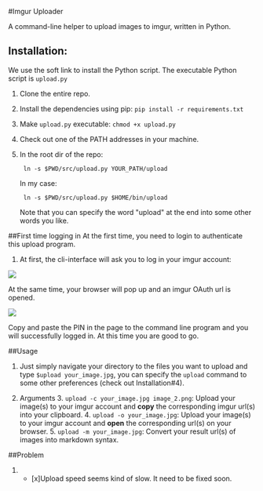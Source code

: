 #Imgur Uploader

A command-line helper to upload images to imgur, written in Python.

## Installation:
We use the soft link to install the Python script. The executable Python script is ```upload.py```

1. Clone the entire repo.
2. Install the dependencies using pip: ```pip install -r requirements.txt```
2. Make ```upload.py``` executable:
```chmod +x upload.py```
3. Check out one of the PATH addresses in your machine.
4. In the root dir of the repo:

		ln -s $PWD/src/upload.py YOUR_PATH/upload

	In my case:

		ln -s $PWD/src/upload.py $HOME/bin/upload

	Note that you can specify the word "upload" at the end into some other words you like.


##First time logging in
At the first time, you need to login to authenticate this upload program.

1. At first, the cli-interface will ask you to log in your imgur account: 

![](http://i.imgur.com/iThA8Gy.png)

At the same time, your browser will pop up and an imgur OAuth url is opened.

![](http://i.imgur.com/QTMKRfS.png)

Copy and paste the PIN in the page to the command line program and you will successfully logged in. At this time you are good to go.


##Usage

1. Just simply navigate your directory to the files you want to upload and type ```$upload your_image.jpg```, you can specify the ```upload``` command to some other preferences (check out Installation#4).

2. Arguments
	3. ```upload -c your_image.jpg image_2.png```: Upload your image(s) to your imgur account and **copy** the corresponding imgur url(s) into your clipboard.
	4. ```upload -o your_image.jpg```: Upload your image(s) to your imgur account and **open** the corresponding url(s) on your browser.
	5. ```upload -m your_image.jpg```: Convert your result url(s) of images into markdown syntax.
	
##Problem
1. - [x]Upload speed seems kind of slow. It need to be fixed soon.

